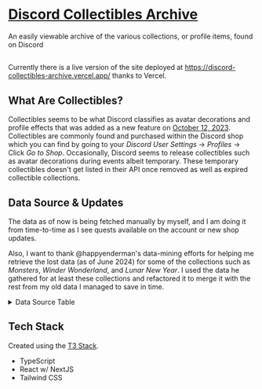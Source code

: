 # [Discord Collectibles Archive](https://discord-collectibles-archive.vercel.app/)

An easily viewable archive of the various collections, or profile items, found on Discord

##

Currently there is a live version of the site deployed at https://discord-collectibles-archive.vercel.app/ thanks to Vercel.

## What Are Collectibles?

Collectibles seems to be what Discord classifies as avatar decorations and profile effects that was added as a new feature on [October 12, 2023](https://discord.com/blog/avatar-decorations-collect-and-keep-the-newest-styles). Collectibles are commonly found and purchased within the Discord shop which you can find by going to your _Discord User Settings_ -> _Profiles_ -> Click _Go to Shop_. Occasionally, Discord seems to release collectibles such as avatar decorations during events albeit temporary. These temporary collectibles doesn't get listed in their API once removed as well as expired collectible collections.

## Data Source & Updates

The data as of now is being fetched manually by myself, and I am doing it from time-to-time as I see quests available on the account or new shop updates.

Also, I want to thank @happyenderman's data-mining efforts for helping me retrieve the lost data (as of June 2024) for some of the collections such as _Monsters_, _Winder Wonderland_, and _Lunar New Year_. I used the data he gathered for at least these collections and refactored it to merge it with the rest from my old data I managed to save in time.

<details>
	<summary>Data Source Table</summary>

![Data Source Table](https://i.imgur.com/0WKo7zN.png)

</details>

## Tech Stack

Created using the [T3 Stack](https://create.t3.gg/).

-   TypeScript
-   React w/ NextJS
-   Tailwind CSS

